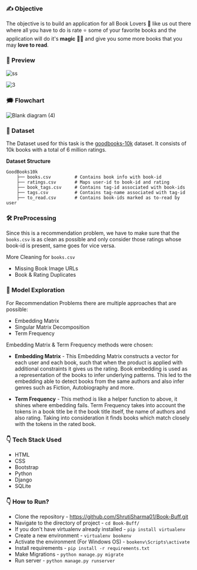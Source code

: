 ### ✍ Objective 
The objective is to build an application for all Book Lovers 📖 like us out there where all you have to 
do is rate ⭐ some of your favorite books and the application will do it's **magic** 🧙‍♂️ and give you some more books that you may **love to read**.

### 👀 Preview 
![ss](https://user-images.githubusercontent.com/81433585/170703541-57c2317f-ace6-4a32-b721-7ad2280aeedf.PNG)

![3](https://user-images.githubusercontent.com/81433585/170096111-f2a69419-c19b-4c41-a39a-4ef722979ad3.PNG)

### 🗯️ Flowchart
![Blank diagram (4)](https://user-images.githubusercontent.com/81433585/170826044-444dcc26-4002-444b-9447-9cecc481f537.png)


### 🧾 Dataset 
The Dataset used for this task is the [goodbooks-10k](https://github.com/zygmuntz/goodbooks-10k) dataset. It consists of 10k books with a total of 6 million ratings.

**Dataset Structure** 
```
GoodBooks10k 
    ├── books.csv         # Contains book info with book-id                         
    ├── ratings.csv       # Maps user-id to book-id and rating  
    ├── book_tags.csv     # Contains tag-id associated with book-ids
    ├── tags.csv          # Contains tag-name associated with tag-id
    ├── to_read.csv       # Contains book-ids marked as to-read by user  
```

### 🛠 PreProcessing 
Since this is a recommendation problem, we have to make sure that the `books.csv` is as clean as possible and only consider those ratings whose book-id is present, same goes for vice versa.

More Cleaning for `books.csv`
- Missing Book Image URLs
- Book & Rating Duplicates

### 🤯 Model Exploration 
For Recommendation Problems there are multiple approaches that are possible:
- Embedding Matrix
- Singular Matrix Decomposition
- Term Frequency

Embedding Matrix & Term Frequency methods were chosen:

- **Embedding Matrix** - This Embedding Matrix constructs a vector for each user and each book, such that when the product is applied with additional constraints it gives us the rating. Book embedding is used as a representation of the books to infer underlying patterns. This led to the embedding able to detect books from the same authors and also infer genres such as Fiction, Autobiography and more.

- **Term Frequency** - This method is like a helper function to above, it shines where embedding fails. Term Frequency takes into account the tokens in a book title be it the book title itself, the name of authors and also rating. Taking into consideration it finds books which match closely with the tokens in the rated book.

### 👇 Tech Stack Used
- HTML
- CSS
- Bootstrap
- Python
- Django
- SQLite

### 👇 How to Run? 
- Clone the repository - https://github.com/ShrutiSharma01/Book-Buff.git
- Navigate to the directory of project - `cd Book-Buff/`
- If you don't have virtualenv already installed - `pip install virtualenv`
- Create a new environment - `virtualenv bookenv`
- Activate the environment (For Windows OS) - `bookenv\Scripts\activate`
- Install requirements - `pip install -r requirements.txt`
- Make Migrations - `python manage.py migrate`
- Run server - `python manage.py runserver` 
